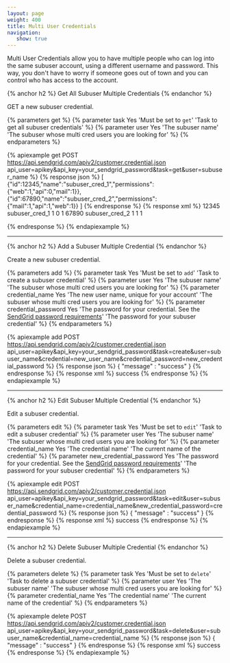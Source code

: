 ```yaml
---
layout: page
weight: 400
title: Multi User Credentials
navigation:
   show: true
---
```


Multi User Credentials allow you to have multiple people who can log into the same subuser account, using a different username
and password. This way, you don't have to worry if someone goes out of town and you can control who has access to the account.

{% anchor h2 %}
Get All Subuser Multiple Credentials
{% endanchor %}

GET a new subuser credential.

{% parameters get %}
 {% parameter task Yes 'Must be set to <code>get</code>' 'Task to get all subuser credentials' %}
 {% parameter user Yes 'The subuser name' 'The subuser whose multi cred users you are looking for' %}
{% endparameters %}

{% apiexample get POST https://api.sendgrid.com/apiv2/customer.credential.json api_user=apikey&api_key=your_sendgrid_password&task=get&user=subuser_name %}
  {% response json %}
[
    {"id":12345,"name":"subuser_cred_1","permissions":{"web":1,"api":0,"mail":1}},
    {"id":67890,"name":"subuser_cred_2","permissions":{"mail":1,"api":1,"web":1}}
]
  {% endresponse %}
  {% response xml %}
    <result>
        <credential>
            <id>12345</id>
            <name>subuser_cred_1</name>
            <permissions>
                <permission>
                    <web>1</web>
                    <api>0</api>
                    <mail>1</mail>
                </permission>
            </permissions>
        </credential>
        <credential>
            <id>67890</id>
            <name>subuser_cred_2</name>
            <permissions>
                <permission>
                    <web>1</web>
                    <api>1</api>
                    <mail>1</mail>
                </permission>
            </permissions>
        </credential>
    </result>

  {% endresponse %}
{% endapiexample %}

* * * * *



{% anchor h2 %}
Add a Subuser Multiple Credential
{% endanchor %}

Create a new subuser credential.

{% parameters add %}
 {% parameter task Yes 'Must be set to <code>add</code>' 'Task to create a subuser credential' %}
 {% parameter user Yes 'The subuser name' 'The subuser whose multi cred users you are looking for' %}
 {% parameter credential_name Yes 'The new user name, unique for your account' 'The subuser whose multi cred users you are looking for' %}
 {% parameter credential_password Yes 'The password for your credential. See the [SendGrid password requirements](https://sendgrid.com/docs/User_Guide/Account/Account_Settings/password.html)' 'The password for your subuser credential' %}
{% endparameters %}

{% apiexample add POST https://api.sendgrid.com/apiv2/customer.credential.json api_user=apikey&api_key=your_sendgrid_password&task=create&user=subuser_name&credential=new_user_name&credential_password=new_credential_password %}
  {% response json %}
{
    "message" : "success"
}
  {% endresponse %}
  {% response xml %}
   <result>
      <message>success</message>
   </result>
  {% endresponse %}
{% endapiexample %}

* * * * *


{% anchor h2 %}
Edit Subuser Multiple Credential
{% endanchor %}

Edit a subuser credential.

{% parameters edit %}
 {% parameter task Yes 'Must be set to <code>edit</code>' 'Task to edit a subuser credential' %}
 {% parameter user Yes 'The subuser name' 'The subuser whose multi cred users you are looking for' %}
 {% parameter credential_name Yes 'The credential name' 'The current name of the credential' %}
 {% parameter new_credential_password Yes 'The password for your credential. See the [SendGrid password requirements](https://sendgrid.com/docs/User_Guide/Account/Account_Settings/password.html)' 'The password for your subuser credential' %}
{% endparameters %}

{% apiexample edit POST https://api.sendgrid.com/apiv2/customer.credential.json api_user=apikey&api_key=your_sendgrid_password&task=edit&user=subuser_name&credential_name=credential_name&new_credential_password=credential_password %}
  {% response json %}
{
    "message" : "success"
}
  {% endresponse %}
  {% response xml %}
   <result>
      <message>success</message>
   </result>
  {% endresponse %}
{% endapiexample %}

* * * * *




{% anchor h2 %}
Delete Subuser Multiple Credential
{% endanchor %}

Delete a subuser credential.

{% parameters delete %}
    {% parameter task Yes 'Must be set to <code>delete</code>' 'Task to delete a subuser credential' %}
    {% parameter user Yes 'The subuser name' 'The subuser whose multi cred users you are looking for' %}
    {% parameter credential_name Yes 'The credential name' 'The current name of the credential' %}
{% endparameters %}

{% apiexample delete POST https://api.sendgrid.com/apiv2/customer.credential.json api_user=apikey&api_key=your_sendgrid_password&task=delete&user=subuser_name&credential_name=credential_name %}
  {% response json %}
{
    "message" : "success"
}
  {% endresponse %}
  {% response xml %}
   <result>
      <message>success</message>
   </result>
  {% endresponse %}
{% endapiexample %}
